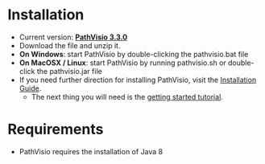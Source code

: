 # Installation

* Current version: **[PathVisio 3.3.0](https://github.com/PathVisio/pathvisio/releases/download/v3.3.0/pathvisio_bin-3.3.0.zip)**
* Download the file and unzip it.
* **On Windows**: start PathVisio by double-clicking the pathvisio.bat file
* **On MacOSX / Linux**: start PathVisio by running pathvisio.sh or double-click the pathvisio.jar file
* If you need further direction for installing PathVisio, visit the [Installation Guide](pages/installation_guide.md).
  * The next thing you will need is the [getting started tutorial](pages/tutorial_page/Getting_Started.md).

# Requirements
* PathVisio requires the installation of Java 8

